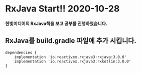 # RxJava Start!! 2020-10-28
#### 한빛미디어의 RxJava책을 보고 공부를 진행하였습니다.

RxJava를 build.gradle 파일에 추가 시킵니다.
-------------
```
dependencies {
    implementation 'io.reactivex.rxjava3:rxjava:3.0.0'
    implementation 'io.reactivex.rxjava3:rxkotlin:3.0.0'
}
```



